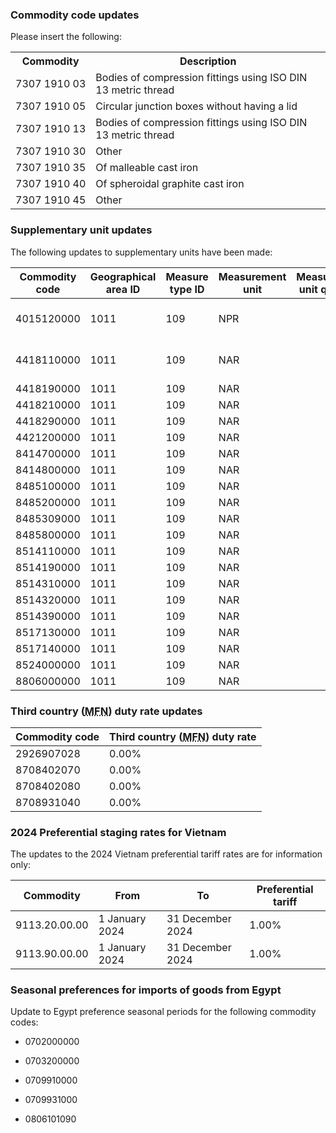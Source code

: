 ### Commodity code updates

Please insert the following:

<table>
<tbody>
<tr>
    <th>Commodity</th>
    <th>Description</th>
</tr>
<tr>
    <td>7307&nbsp;1910&nbsp;03</td>
    <td>Bodies of compression fittings using ISO DIN 13&nbsp;metric thread</td>
</tr>
<tr>
    <td>7307&nbsp;1910&nbsp;05</td>
    <td>Circular junction boxes without having a lid</td>
</tr>
<tr>
    <td>7307&nbsp;1910&nbsp;13</td>
    <td>Bodies of compression fittings using ISO DIN 13&nbsp;metric thread</td>
</tr>
<tr>
    <td>7307&nbsp;1910&nbsp;30</td>
    <td>Other</td>
</tr>
<tr>
    <td>7307&nbsp;1910&nbsp;35</td>
    <td>Of malleable cast iron</td>
</tr>
<tr>
    <td>7307&nbsp;1910&nbsp;40</td>
    <td>Of spheroidal graphite cast iron</td>
</tr>
<tr>
    <td>7307&nbsp;1910&nbsp;45</td>
    <td>Other</td>
</tr>
</tbody>
</table>

### Supplementary unit updates

The following updates to supplementary units have been made:

<table>
<thead>
<tr>
<th>Commodity code</th>
<th>Geographical area ID</th>
<th>Measure type ID</th>
<th>Measurement unit</th>
<th>Measurement unit qualifier</th>
<th>Actual meaning</th>
</tr>
</thead>
<tbody>
<tr>
<td>4015120000</td>
<td>1011</td>
<td>109</td>
<td>NPR</td>
<td>&nbsp;</td>
<td>Number of pairs (pa)</td>
</tr>
<tr>
<td>4418110000</td>
<td>1011</td>
<td>109</td>
<td>NAR</td>
<td>&nbsp;</td>
<td>Number of units (p/st)</td>
</tr>
<tr>
<td>4418190000</td>
<td>1011</td>
<td>109</td>
<td>NAR</td>
<td>&nbsp;</td>
<td>p/st</td>
</tr>
<tr>
<td>4418210000</td>
<td>1011</td>
<td>109</td>
<td>NAR</td>
<td>&nbsp;</td>
<td>p/st</td>
</tr>
<tr>
<td>4418290000</td>
<td>1011</td>
<td>109</td>
<td>NAR</td>
<td>&nbsp;</td>
<td>p/st</td>
</tr>
<tr>
<td>4421200000</td>
<td>1011</td>
<td>109</td>
<td>NAR</td>
<td>&nbsp;</td>
<td>p/st</td>
</tr>
<tr>
<td>8414700000</td>
<td>1011</td>
<td>109</td>
<td>NAR</td>
<td>&nbsp;</td>
<td>p/st</td>
</tr>
<tr>
<td>8414800000</td>
<td>1011</td>
<td>109</td>
<td>NAR</td>
<td>&nbsp;</td>
<td>p/st</td>
</tr>
<tr>
<td>8485100000</td>
<td>1011</td>
<td>109</td>
<td>NAR</td>
<td>&nbsp;</td>
<td>p/st</td>
</tr>
<tr>
<td>8485200000</td>
<td>1011</td>
<td>109</td>
<td>NAR</td>
<td>&nbsp;</td>
<td>p/st</td>
</tr>
<tr>
<td>8485309000</td>
<td>1011</td>
<td>109</td>
<td>NAR</td>
<td>&nbsp;</td>
<td>p/st</td>
</tr>
<tr>
<td>8485800000</td>
<td>1011</td>
<td>109</td>
<td>NAR</td>
<td>&nbsp;</td>
<td>p/st</td>
</tr>
<tr>
<td>8514110000</td>
<td>1011</td>
<td>109</td>
<td>NAR</td>
<td>&nbsp;</td>
<td>p/st</td>
</tr>
<tr>
<td>8514190000</td>
<td>1011</td>
<td>109</td>
<td>NAR</td>
<td>&nbsp;</td>
<td>p/st</td>
</tr>
<tr>
<td>8514310000</td>
<td>1011</td>
<td>109</td>
<td>NAR</td>
<td>&nbsp;</td>
<td>p/st</td>
</tr>
<tr>
<td>8514320000</td>
<td>1011</td>
<td>109</td>
<td>NAR</td>
<td>&nbsp;</td>
<td>p/st</td>
</tr>
<tr>
<td>8514390000</td>
<td>1011</td>
<td>109</td>
<td>NAR</td>
<td>&nbsp;</td>
<td>p/st</td>
</tr>
<tr>
<td>8517130000</td>
<td>1011</td>
<td>109</td>
<td>NAR</td>
<td>&nbsp;</td>
<td>p/st</td>
</tr>
<tr>
<td>8517140000</td>
<td>1011</td>
<td>109</td>
<td>NAR</td>
<td>&nbsp;</td>
<td>p/st</td>
</tr>
<tr>
<td>8524000000</td>
<td>1011</td>
<td>109</td>
<td>NAR</td>
<td>&nbsp;</td>
<td>p/st</td>
</tr>
<tr>
<td>8806000000</td>
<td>1011</td>
<td>109</td>
<td>NAR</td>
<td>&nbsp;</td>
<td>p/st</td>
</tr>
</tbody>
</table>

### Third country (<abbr title="Most favoured nation">MFN</abbr>) duty rate updates

<table>
<thead>
    <tr>
        <th>Commodity code</th>
        <th>Third country (<abbr title="Most favoured nation">MFN</abbr>) duty rate</th>
    </tr>
</thead>
<tbody>
    <tr>
        <td>2926907028</td>
        <td>0.00%</td>
    </tr>
    <tr>
        <td>8708402070</td>
        <td>0.00%</td>
    </tr>
    <tr>
        <td>8708402080</td>
        <td>0.00%</td>
    </tr>
    <tr>
        <td>8708931040</td>
        <td>0.00%</td>
    </tr>
</tbody>
</table>

### 2024 Preferential staging rates for Vietnam

The updates to the 2024 Vietnam preferential tariff rates are for information only:

<table>
<thead>
    <tr>
        <th>Commodity</th>
        <th>From</th>
        <th>To</th>
        <th>Preferential tariff</th>
    </tr>
</thead>
<tbody>
    <tr>
        <td>9113.20.00.00</td>
        <td>1 January 2024</td>
        <td>31 December 2024</td>
        <td>1.00%</td>
    </tr>
    <tr>
        <td>9113.90.00.00</td>
        <td>1 January 2024</td>
        <td>31 December 2024</td>
        <td>1.00%</td>
    </tr>
</tbody>
</table>


### Seasonal preferences for imports of goods from Egypt

Update to Egypt preference seasonal periods for the following commodity codes:

- 0702000000

- 0703200000

- 0709910000

- 0709931000

- 0806101090

[comment]: <> (CDS and Chief have been updated.)
